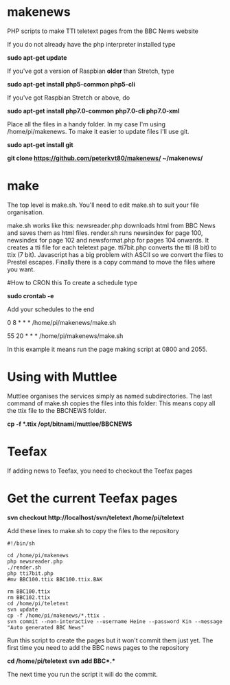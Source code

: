 # makenews
PHP scripts to make TTI teletext pages from the BBC News website

If you do not already have the php interpreter installed type

<b>sudo apt-get update</b>

If you've got a version of Raspbian<b> older </b>than Stretch, type

<b>sudo apt-get install php5-common php5-cli</b>

If you've got Raspbian Stretch or above, do

<b>sudo apt-get install php7.0-common php7.0-cli php7.0-xml</b>

Place all the files in a handy folder. In my case I'm using /home/pi/makenews.
To make it easier to update files I'll use git.

<b>sudo apt-get install git</b>

<b>git clone https://github.com/peterkvt80/makenews/ ~/makenews/</b>
  
# make
The top level is make.sh. You'll need to edit make.sh to suit your file organisation.

make.sh works like this:
newsreader.php downloads html from BBC News and saves them as html files.
render.sh runs newsindex for page 100, newsindex for page 102 and newsformat.php for pages 104 onwards. It creates a tti file for each teletext page.
tti7bit.php converts the tti (8 bit) to ttix (7 bit). Javascript has a big problem with ASCII so we convert the files to Prestel escapes.
Finally there is a copy command to move the files where you want.

#How to CRON this
To create a schedule type

<b>sudo crontab -e</b>

Add your schedules to the end

  0  8 * * * /home/pi/makenews/make.sh

  55 20 * * * /home/pi/makenews/make.sh
  
In this example it means run the page making script at 0800 and 2055.

# Using with Muttlee
Muttlee organises the services simply as named subdirectories. The last command of make.sh copies the files into this folder:
This means copy all the ttix file to the BBCNEWS folder.

<b>cp -f *.ttix /opt/bitnami/muttlee/BBCNEWS</b>

# Teefax
If adding news to Teefax, you need to checkout the Teefax pages 
# Get the current Teefax pages

<b>svn checkout http://localhost/svn/teletext /home/pi/teletext</b>

Add these lines to make.sh to copy the files to the repository

    #!/bin/sh

    cd /home/pi/makenews
    php newsreader.php
    ./render.sh
    php tti7bit.php
    #mv BBC100.ttix BBC100.ttix.BAK

    rm BBC100.ttix
    rm BBC102.ttix
    cd /home/pi/teletext
    svn update
    cp -f /home/pi/makenews/*.ttix .
    svn commit --non-interactive --username Heine --password Kin --message "Auto generated BBC News"


Run this script to create the pages but it won't commit them just yet.
The first time you need to add the BBC news pages to the repository

<b>cd /home/pi/teletext</b>
<b>svn add BBC*.*</b>
    
The next time you run the script it will do the commit.
    

